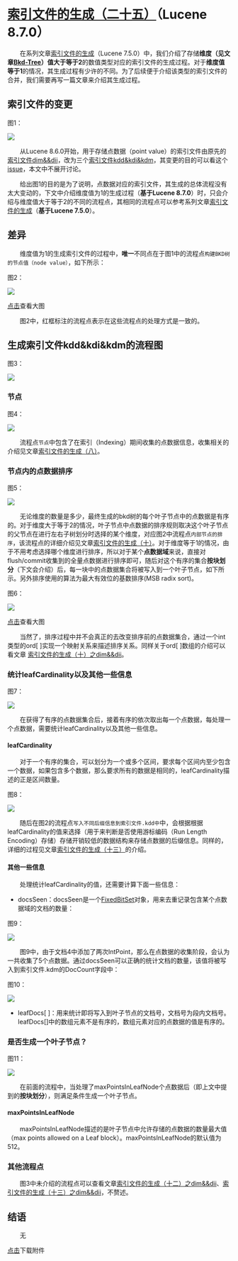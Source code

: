 # [索引文件的生成（二十五）](https://www.amazingkoala.com.cn/Lucene/Index/)（Lucene 8.7.0）

&emsp;&emsp;在系列文章[索引文件的生成](https://www.amazingkoala.com.cn/Lucene/Index/2020/0329/128.html)（Lucene 7.5.0）中，我们介绍了存储**维度（见文章[Bkd-Tree](https://www.amazingkoala.com.cn/Lucene/gongjulei/2019/0422/52.html)）值大于等于2**的数值类型对应的索引文件的生成过程。对于**维度值等于1**的情况，其生成过程有少许的不同。为了后续便于介绍该类型的索引文件的合并，我们需要再写一篇文章来介绍其生成过程。

## 索引文件的变更

图1：

<img src="http://www.amazingkoala.com.cn/uploads/lucene/index/索引文件的生成/索引文件的生成（二十五）/1.png">

&emsp;&emsp;从Lucene 8.6.0开始，用于存储点数据（point value）的索引文件由原先的[索引文件dim&&dii](https://www.amazingkoala.com.cn/Lucene/suoyinwenjian/2019/0424/53.html)，改为三个[索引文件kdd&kdi&kdm](https://www.amazingkoala.com.cn/Lucene/suoyinwenjian/2020/1027/172.html)，其变更的目的可以看这个[issue](https://issues.apache.org/jira/browse/LUCENE-9148)，本文中不展开讨论。

&emsp;&emsp;给出图1的目的是为了说明，点数据对应的索引文件，其生成的总体流程没有太大变动的，下文中介绍维度值为1的生成过程（**基于Lucene 8.7.0**）时，只会介绍与维度值大于等于2的不同的流程点，其相同的流程点可以参考系列文章[索引文件的生成](https://www.amazingkoala.com.cn/Lucene/Index/2020/0329/128.html)（**基于Lucene 7.5.0**）。

## 差异

&emsp;&emsp;维度值为1的生成索引文件的过程中，**唯一**不同点在于图1中的流程点`构建BKD树的节点值（node value）`，如下所示：

图2：

<img src="http://www.amazingkoala.com.cn/uploads/lucene/index/索引文件的生成/索引文件的生成（二十五）/2.png">

[点击](http://www.amazingkoala.com.cn/uploads/lucene/index/索引文件的生成/索引文件的生成（二十五）/构建bkd树的节点值diff.html)查看大图

&emsp;&emsp;图2中，红框标注的流程点表示在这些流程点的处理方式是一致的。

## 生成索引文件kdd&kdi&kdm的流程图

图3：

<img src="http://www.amazingkoala.com.cn/uploads/lucene/index/索引文件的生成/索引文件的生成（二十五）/3.png">

### 节点

图4：

<img src="http://www.amazingkoala.com.cn/uploads/lucene/index/索引文件的生成/索引文件的生成（二十五）/4.png">

&emsp;&emsp;流程点`节点`中包含了在索引（Indexing）期间收集的点数据信息，收集相关的介绍见文章[索引文件的生成（八）](https://www.amazingkoala.com.cn/Lucene/Index/2020/0329/128.html)。

### 节点内的点数据排序

图5：

<img src="http://www.amazingkoala.com.cn/uploads/lucene/index/索引文件的生成/索引文件的生成（二十五）/5.png">

&emsp;&emsp;无论维度的数量是多少，最终生成的bkd树的每个叶子节点中的点数据是有序的。对于维度大于等于2的情况，叶子节点中点数据的排序规则取决这个叶子节点的父节点在进行左右子树划分时选择的某个维度，对应图2中流程点`内部节点的排序`，该流程点的详细介绍见文章[索引文件的生成（十）](https://www.amazingkoala.com.cn/Lucene/Index/2020/0408/130.html)。对于维度等于1的情况，由于不用考虑选择哪个维度进行排序，所以对于某个**点数据域**来说，直接对flush/commit收集到的全量点数据进行排序即可，随后对这个有序的集合**按块划分**（下文会介绍）后，每一块中的点数据集合将被写入到一个叶子节点，如下所示。另外排序使用的算法为最大有效位的基数排序(MSB radix sort)。

图6：

<img src="http://www.amazingkoala.com.cn/uploads/lucene/index/索引文件的生成/索引文件的生成（二十五）/6.png">

[点击](http://www.amazingkoala.com.cn/uploads/lucene/index/索引文件的生成/索引文件的生成（二十五）/点数据集合.html)查看大图

&emsp;&emsp;当然了，排序过程中并不会真正的去改变排序前的点数据集合，通过一个int类型的ord[ \]实现一个映射关系来描述排序关系。同样关于ord[ \]数组的介绍可以看文章 [索引文件的生成（十）之dim&&dii](https://www.amazingkoala.com.cn/Lucene/Index/2020/0408/130.html)。

### 统计leafCardinality以及其他一些信息

图7：

<img src="http://www.amazingkoala.com.cn/uploads/lucene/index/索引文件的生成/索引文件的生成（二十五）/7.png">

&emsp;&emsp;在获得了有序的点数据集合后，接着有序的依次取出每一个点数据，每处理一个点数据，需要统计leafCardinality以及其他一些信息。

#### leafCardinality

&emsp;&emsp;对于一个有序的集合，可以划分为一个或多个区间，要求每个区间内至少包含一个数据，如果包含多个数据，那么要求所有的数据是相同的，leafCardinality描述的正是区间数量。

图8：

<img src="http://www.amazingkoala.com.cn/uploads/lucene/index/索引文件的生成/索引文件的生成（二十五）/8.png">

&emsp;&emsp;随后在图2的流程点`写入不同后缀信息到索引文件.kdd中`中，会根据根据leafCardinality的值来选择（用于来判断是否使用游标编码（Run Length Encoding）存储）存储开销较低的数据结构来存储点数据的后缀信息。同样的，详细的过程见文章[索引文件的生成（十三）](https://www.amazingkoala.com.cn/Lucene/Index/2020/0418/133.html)的介绍。

#### 其他一些信息

&emsp;&emsp;处理统计leafCardinality的值，还需要计算下面一些信息：

- docsSeen：docsSeen是一个[FixedBitSet](https://www.amazingkoala.com.cn/Lucene/gongjulei/2019/0404/45.html)对象，用来去重记录包含某个点数据域的文档的数量：

图9：

<img src="http://www.amazingkoala.com.cn/uploads/lucene/index/索引文件的生成/索引文件的生成（二十五）/9.png">

&emsp;&emsp;图9中，由于文档4中添加了两次IntPoint，那么在点数据的收集阶段，会认为一共收集了5个点数据。通过docsSeen可以正确的统计文档的数量，该值将被写入到索引文件.kdm的DocCount字段中：

图10：

<img src="http://www.amazingkoala.com.cn/uploads/lucene/index/索引文件的生成/索引文件的生成（二十五）/10.png">

- leafDocs[ ]：用来统计即将写入到叶子节点的文档号，文档号为段内文档号。leafDocs[\]中的数组元素不是有序的，数组元素对应的点数据的值是有序的。

### 是否生成一个叶子节点？

图11：

<img src="http://www.amazingkoala.com.cn/uploads/lucene/index/索引文件的生成/索引文件的生成（二十五）/11.png">

&emsp;&emsp;在前面的流程中，当处理了maxPointsInLeafNode个点数据后（即上文中提到的**按块划分**），则满足条件生成一个叶子节点。

####  maxPointsInLeafNode

&emsp;&emsp;maxPointsInLeafNode描述的是叶子节点中允许存储的点数据的数量最大值（max points allowed on a Leaf block）。maxPointsInLeafNode的默认值为512。

### 其他流程点

&emsp;&emsp;图3中未介绍的流程点可以查看文章[索引文件的生成（十二）之dim&&dii](https://www.amazingkoala.com.cn/Lucene/Index/2020/0415/132.html)、[索引文件的生成（十三）之dim&&dii](https://www.amazingkoala.com.cn/Lucene/Index/2020/0418/133.html)，不赘述。

## 结语

&emsp;&emsp;无

[点击](http://www.amazingkoala.com.cn/attachment/Lucene/Index/索引文件的生成/索引文件的生成（二十五）/索引文件的生成（二十五）.zip)下载附件



